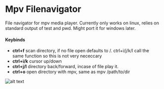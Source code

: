 # Mpv Filenavigator  
File navigator for mpv media player. Currently only works on linux, relies on standard output of test and pwd. Might port it for windows later. 

#### Keybinds  
- __ctrl+f__ scan directory, if no file open defaults to /. ctrl+i/j/k/l call the same function so this is not very nececcary
- __ctrl+i/k__ cursor up/down
- __ctrl+j/l__ directory back/forward, incase of file play it.
- __ctrl+o__ open directory with mpv, same as mpv /path/to/dir
  
![alt text](https://giant.gfycat.com/DisfiguredBlindAmethystinepython.gif "Screenshot")
